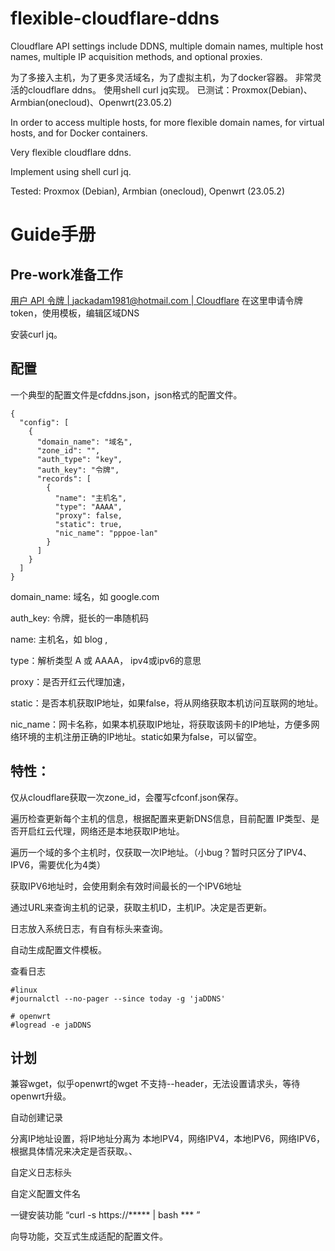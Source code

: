 # flexible-cloudflare-ddns

Cloudflare API settings include DDNS, multiple domain names, multiple host names, multiple IP acquisition methods, and optional proxies.

为了多接入主机，为了更多灵活域名，为了虚拟主机，为了docker容器。
非常灵活的cloudflare ddns。
使用shell curl jq实现。
已测试：Proxmox(Debian)、Armbian(onecloud)、Openwrt(23.05.2)


In order to access multiple hosts, for more flexible domain names, for virtual hosts, and for Docker containers.

Very flexible cloudflare ddns.

Implement using shell curl jq.

Tested: Proxmox (Debian), Armbian (onecloud), Openwrt (23.05.2)

# Guide手册

## Pre-work准备工作

[用户 API 令牌 | jackadam1981@hotmail.com | Cloudflare](https://dash.cloudflare.com/profile/api-tokens) 在这里申请令牌token，使用模板，编辑区域DNS

安装curl jq。

## 配置

一个典型的配置文件是cfddns.json，json格式的配置文件。

```
{
  "config": [
    {
      "domain_name": "域名",
      "zone_id": "",
      "auth_type": "key",
      "auth_key": "令牌",
      "records": [
        {
          "name": "主机名",
          "type": "AAAA",
          "proxy": false,
          "static": true,
          "nic_name": "pppoe-lan"
        }
      ]
    }
  ]
}
```

domain_name: 域名，如  google.com

auth_key: 令牌，挺长的一串随机码

name: 主机名，如 blog  ,

type：解析类型  A 或 AAAA， ipv4或ipv6的意思

proxy：是否开红云代理加速，

static：是否本机获取IP地址，如果false，将从网络获取本机访问互联网的地址。

nic_name：网卡名称，如果本机获取IP地址，将获取该网卡的IP地址，方便多网络环境的主机注册正确的IP地址。static如果为false，可以留空。

## 特性：

仅从cloudflare获取一次zone_id，会覆写cfconf.json保存。

遍历检查更新每个主机的信息，根据配置来更新DNS信息，目前配置 IP类型、是否开启红云代理，网络还是本地获取IP地址。

遍历一个域的多个主机时，仅获取一次IP地址。（小bug？暂时只区分了IPV4、IPV6，需要优化为4类）

获取IPV6地址时，会使用剩余有效时间最长的一个IPV6地址

通过URL来查询主机的记录，获取主机ID，主机IP。决定是否更新。

日志放入系统日志，有自有标头来查询。

自动生成配置文件模板。

查看日志

```
#linux
#journalctl --no-pager --since today -g 'jaDDNS'

# openwrt
#logread -e jaDDNS
```


## 计划

兼容wget，似乎openwrt的wget 不支持--header，无法设置请求头，等待openwrt升级。

自动创建记录

分离IP地址设置，将IP地址分离为  本地IPV4，网络IPV4，本地IPV6，网络IPV6，根据具体情况来决定是否获取。、

自定义日志标头

自定义配置文件名

一键安装功能  “curl -s https://***** | bash *** ”

向导功能，交互式生成适配的配置文件。
